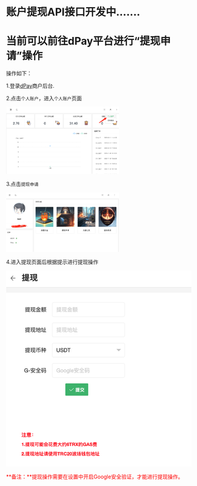 # 账户提现API接口开发中.......

# 当前可以前往dPay平台进行“提现申请”操作

操作如下：

1.登录[dPay](https://dpaycoin.com/login.html)商户后台.

2.点击`个人账户`，进入`个人账户`页面

<img src="images/image-20230312121450765.png" alt="image-20230312121450765" style="zoom:30%;" />

3.点击`提现申请`

<img src="images/image-20230312124714604.png" alt="image-20230312124714604" style="zoom:30%;" />

4.进入提现页面后根据提示进行提现操作

<img src="images/image-20230312124934168.png" alt="image-20230312124934168" style="zoom:64%;" />



<font color=red>**备注：**提现操作需要在设置中开启Google安全验证，才能进行提现操作。</font>

